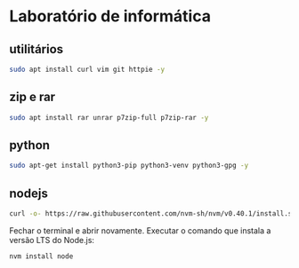 # Laboratório de informática

## utilitários

```bash
sudo apt install curl vim git httpie -y
```

## zip e rar
```bash
sudo apt install rar unrar p7zip-full p7zip-rar -y
```

## python

```bash
sudo apt-get install python3-pip python3-venv python3-gpg -y
```

## nodejs

```bash
curl -o- https://raw.githubusercontent.com/nvm-sh/nvm/v0.40.1/install.sh | bash
```

Fechar o terminal e abrir novamente. Executar o comando que instala a versão LTS do Node.js:

```bash
nvm install node
```
